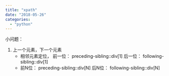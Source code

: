 ```yaml
---
title: "xpath"
date: "2018-05-26"
categories: 
  - "python"
---
```


小问题：

1. 上一个元素，下一个元素
    - 相邻元素定位， 前一位： preceding-sibling::div\[1\] 后一位： following-sibling::div\[1\]
    - 前N位： preceding-sibling::div\[N\] 后N位： following-sibling::div\[N\]
